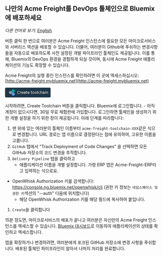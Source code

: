 ## 나만의 Acme Freight를 DevOps 툴체인으로 Bluemix에 배포하세요

*다른 언어로 보기: [English](TOOLCHAIN-README.md).*

버튼 클릭 한 번으로 여러분은 Acme Freight 인스턴스에 필요한 모든 마이크로서비스와 서버리스 액션을 배포할 수 있습니다. 더불어, 여러분이 Github에 푸쉬하는 변경사항들을 자동으로 배포하도록 사전 설정된 개발 파이프라인 툴체인도 제공됩니다. 이를 통해, Bluemix의 DevOps 환경을 경험하게 되실 것이며, 동시에 Acme Freight 애플리케이션의 기능도 확장할 수 있습니다.

Acme Freight의 실행 중인 인스턴스를 확인하려면 이 곳에 엑세스하십시오: 
[http://acme-freight.mybluemix.net](http://acme-freight.mybluemix.net)

  [![Deploy To Bluemix](./.bluemix/create_toolchain_button.png)](https://console.ng.bluemix.net/devops/setup/deploy?repository=https%3A%2F%2Fgithub.com%2FIBM%2Facme-freight.git&cm_mmc=github-readme--native-_-acme-_-create-toolchain&cm_mmca1=000019RT&cm_mmca2=10004796)

시작하려면, Create Toolchain 버튼을 클릭합니다. Bluemix에 로그인합니다. - 아직 계정이 없으시다면, 30일 무료 체험판에 가입합니다. 로그인하면 툴체인을 생성하기 위한 개별 설정을 하기 위한 창이 제공됩니다. 아래 단계를 따라합니다:

1. 맨 위에 있는 여러분의 툴체인 이름부터 `acme-freight-toolchain-XXX`같은 식으로 변경합니다. URL 경로는 앱 이름으로 결정된다는 점에 유의하여, 고유한 이름을 고릅니다.
1. `GitHub` 탭에서 "Track Deployment of Code Changes" 을 선택하면 모든 GitHub 저장소의 코드 변경을 추적합니다.
1. `Delivery Pipeline` 탭을 클릭하고
    * 애플리케이션 이름을 개별 설정합니다. 가령 ERP 앱은 Acme-Freight-ERP라고 입력하는 식으로요.
* OpenWhisk Authorization 키를 검색합니다: https://console.ng.bluemix.net/openwhisk/cli (권한 키 정보는 `네임스페이스 및 권한 키`섹션의 "--auth" 다음에 위치합니다)
    * 해당 OpenWhisk Authorization 키를 해당 필드에 복사하여 붙입니다.
1. `Create`을 클릭합니다


15분 정도면, 마이크로서비스의 배포가 끝나고 여러분은 자신만의 Acme Freight 인스턴스를 엑세스할 수 있습니다. [Bluemix 대시보드](https://console.ng.bluemix.net/dashboard/apps/)로 이동하여 애플리케이션의 상태를 확인하고 엑세스합니다. 

앱을 확장하거나 변경하려면, 여러분에게 포크된 GitHub 저장소에 변경 사항을 푸쉬합니다. 배포된 툴체인 파이프라인이 알아서 나머지 처리를 완료합니다.
